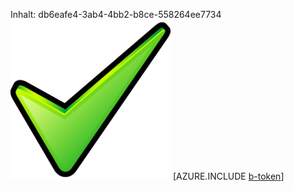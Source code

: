 Inhalt: db6eafe4-3ab4-4bb2-b8ce-558264ee7734![Bild](684f16bd-8ac5-4e9d-b843-bfd31cfbe0bb.png)
[AZURE.INCLUDE [b-token](687c9ab0-01f7-486c-bac8-b58898994dc4.md)]
